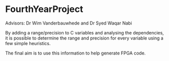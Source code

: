# FourthYearProject

Advisors: Dr Wim Vanderbauwhede and Dr Syed Waqar Nabi

By adding a range/precision to C variables and analysing the dependencies, it is possible to determine the range and precision for every variable using a few simple heuristics.

The final aim is to use this information to help generate FPGA code. 
